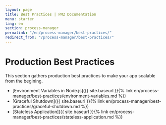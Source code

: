 ```yaml
---
layout: page
title: Best Practices | PM2 Documentation
menu: starter
lang: en
section: process-manager
permalink: "/en/process-manager/best-practices/"
redirect_from: "/process-manager/best-practices/"
---
```


# Production Best Practices

This section gathers production best practices to make your app scalable from the begining.

- [Environment Variables in Node.js]({{ site.baseurl }}{% link en/process-manager/best-practices/environment-variables.md %})
- [Graceful Shutdown]({{ site.baseurl }}{% link en/process-manager/best-practices/graceful-shutdown.md %})
- [Stateless Application]({{ site.baseurl }}{% link en/process-manager/best-practices/stateless-application.md %})

